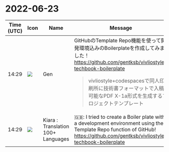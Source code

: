 # 2022-06-23

|Time (UTC)|Icon|Name|Message|
|---|---|---|---|
|14:29|![](https://avatars.slack-edge.com/2021-11-28/2760484838823_4e3ce5c4a1c8bdf8d04e_72.png)|Gen|GitHubのTemplate Repo機能を使って開発環境込みのBoilerplateを作成してみました！<br><https://github.com/gentksb/vivliostyle-techbook-boilerplate><br><blockquote>vivliostyle+codespacesで同人印刷所に技術書フォーマットで入稿可能なPDF X-1a形式を生成するプロジェクトテンプレート</blockquote>|
|14:29|![](https://avatars.slack-edge.com/2021-08-02/2324149410423_2aa7423c4133ecb9f168_72.png)|Kiara : Translation 100+ Languages|🇬🇧: I tried to create a Boiler plate with a development environment using the Template Repo function of GitHub!<br><https://github.com/gentksb/vivliostyle-techbook-boilerplate>|
